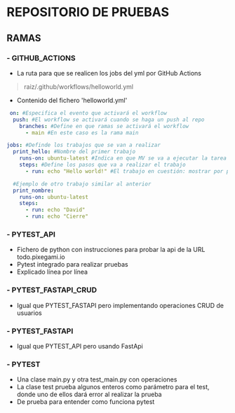 # REPOSITORIO DE PRUEBAS
## RAMAS
### - GITHUB_ACTIONS
- La ruta para que se realicen los jobs del yml por GitHub Actions
> raiz/.github/workflows/helloworld.yml

- Contenido del fichero 'helloworld.yml'
```yml
 on: #Especifica el evento que activará el workflow
  push: #El workflow se activará cuando se haga un push al repo
    branches: #Define en que ramas se activará el workflow
      - main #En este caso es la rama main

jobs: #Definde los trabajos que se van a realizar
  print_hello: #Nombre del primer trabajo
    runs-on: ubuntu-latest #Indica en que MV se va a ejecutar la tarea
    steps: #Define los pasos que va a realizar el trabajo
      - run: echo "Hello world!" #El trabajo en cuestión: mostrar por pantalla "Hello world!"

  #Ejemplo de otro trabajo similar al anterior
  print_nombre:
    runs-on: ubuntu-latest
    steps:
      - run: echo "David"
      - run: echo "Cierre"
```

### - PYTEST_API
- Fichero de python con instrucciones para probar la api de la URL todo.pixegami.io
- Pytest integrado para realizar pruebas
- Explicado línea por línea

### - PYTEST_FASTAPI_CRUD
- Igual que PYTEST_FASTAPI pero implementando operaciones CRUD de usuarios

### - PYTEST_FASTAPI
- Igual que PYTEST_API pero usando FastApi

### - PYTEST
- Una clase main.py y otra test_main.py con operaciones
- La clase test prueba algunos enteros como parámetro para el test, donde uno de ellos dará error al realizar la prueba
- De prueba para entender como funciona pytest
